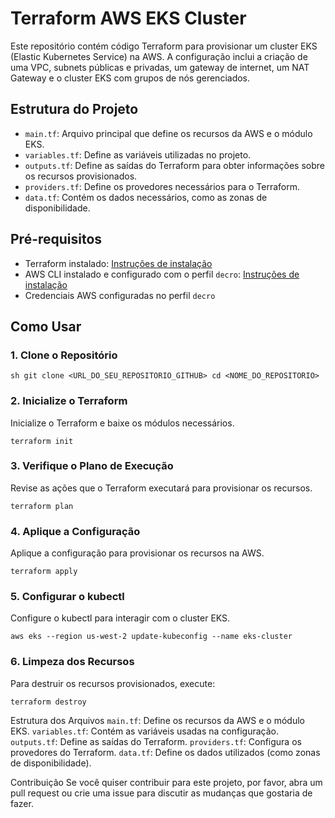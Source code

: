 # Terraform AWS EKS Cluster

Este repositório contém código Terraform para provisionar um cluster EKS (Elastic Kubernetes Service) na AWS. A configuração inclui a criação de uma VPC, subnets públicas e privadas, um gateway de internet, um NAT Gateway e o cluster EKS com grupos de nós gerenciados.

## Estrutura do Projeto

- `main.tf`: Arquivo principal que define os recursos da AWS e o módulo EKS.
- `variables.tf`: Define as variáveis utilizadas no projeto.
- `outputs.tf`: Define as saídas do Terraform para obter informações sobre os recursos provisionados.
- `providers.tf`: Define os provedores necessários para o Terraform.
- `data.tf`: Contém os dados necessários, como as zonas de disponibilidade.

## Pré-requisitos

- Terraform instalado: [Instruções de instalação](https://learn.hashicorp.com/tutorials/terraform/install-cli)
- AWS CLI instalado e configurado com o perfil `decro`: [Instruções de instalação](https://docs.aws.amazon.com/cli/latest/userguide/install-cliv2.html)
- Credenciais AWS configuradas no perfil `decro`

## Como Usar

### 1. Clone o Repositório

`sh
git clone <URL_DO_SEU_REPOSITORIO_GITHUB>
cd <NOME_DO_REPOSITORIO>`


### 2. Inicialize o Terraform
Inicialize o Terraform e baixe os módulos necessários.

`terraform init`

### 3. Verifique o Plano de Execução
Revise as ações que o Terraform executará para provisionar os recursos.

`terraform plan`

### 4. Aplique a Configuração
Aplique a configuração para provisionar os recursos na AWS.

`terraform apply`

### 5. Configurar o kubectl
Configure o kubectl para interagir com o cluster EKS.

`aws eks --region us-west-2 update-kubeconfig --name eks-cluster`

### 6. Limpeza dos Recursos
Para destruir os recursos provisionados, execute:

`terraform destroy`


Estrutura dos Arquivos
`main.tf`: Define os recursos da AWS e o módulo EKS.
`variables.tf`: Contém as variáveis usadas na configuração.
`outputs.tf`: Define as saídas do Terraform.
`providers.tf`: Configura os provedores do Terraform.
`data.tf`: Define os dados utilizados (como zonas de disponibilidade).

Contribuição
Se você quiser contribuir para este projeto, por favor, abra um pull request ou crie uma issue para discutir as mudanças que gostaria de fazer.

